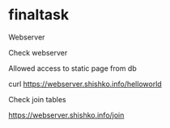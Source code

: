# finaltask
Webserver

Check webserver

Allowed access to static page from db 

curl https://webserver.shishko.info/helloworld

Check join tables

https://webserver.shishko.info/join

